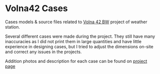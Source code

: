 # Volna42 Cases

Cases models & source files related to <a href="https://github.com/NC22/Volna42BW">Volna 42 BW</a> project of weather station. 

Several different cases were made during the project.
They still have many inaccuracies as I did not print them in large quantities and have little experience in designing cases, but I tried to adjust the dimensions on-site and correct any issues in the projects.

Addition photos and description for each case can be found on <a href="https://42volna.ru/en/boxes/">project page</a>